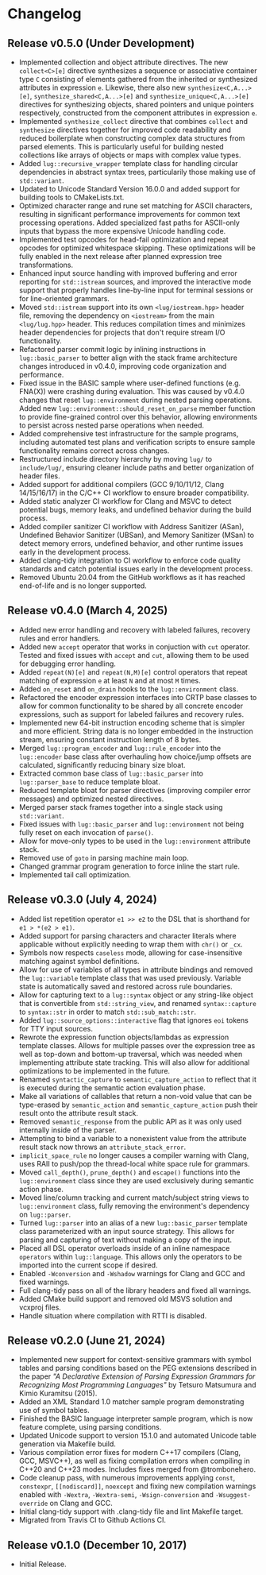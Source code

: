 # Changelog

## Release v0.5.0 (Under Development)

* Implemented collection and object attribute directives. The new `collect<C>[e]` directive synthesizes a sequence or associative container type `C` consisting of elements gathered from the inherited or synthesized attributes in expression `e`. Likewise, there also new `synthesize<C,A...>[e]`, `synthesize_shared<C,A...>[e]` and `synthesize_unique<C,A...>[e]` directives for synthesizing objects, shared pointers and unique pointers respectively, constructed from the component attributes in expression `e`.
* Implemented `synthesize_collect` directive that combines `collect` and `synthesize` directives together for improved code readability and reduced boilerplate when constructing complex data structures from parsed elements. This is particularly useful for building nested collections like arrays of objects or maps with complex value types.
* Added `lug::recursive_wrapper` template class for handling circular dependencies in abstract syntax trees, particularily those making use of `std::variant`.
* Updated to Unicode Standard Version 16.0.0 and added support for building tools to CMakeLists.txt.
* Optimized character range and rune set matching for ASCII characters, resulting in significant performance improvements for common text processing operations. Added specialized fast paths for ASCII-only inputs that bypass the more expensive Unicode handling code.
* Implemented test opcodes for head-fail optimization and repeat opcodes for optimized whitespace skipping. These optimizations will be fully enabled in the next release after planned expression tree transformations.
* Enhanced input source handling with improved buffering and error reporting for `std::istream` sources, and improved the interactive mode support that properly handles line-by-line input for terminal sessions or for line-oriented grammars.
* Moved `std::istream` support into its own `<lug/iostream.hpp>` header file, removing the dependency on `<iostream>` from the main `<lug/lug.hpp>` header. This reduces compilation times and minimizes header dependencies for projects that don't require stream I/O functionality.
* Refactored parser commit logic by inlining instructions in `lug::basic_parser` to better align with the stack frame architecture changes introduced in v0.4.0, improving code organization and performance.
* Fixed issue in the BASIC sample where user-defined functions (e.g. FNA(X)) were crashing during evaluation. This was caused by v0.4.0 changes that reset `lug::environment` during nested parsing operations. Added new `lug::environment::should_reset_on_parse` member function to provide fine-grained control over this behavior, allowing environments to persist across nested parse operations when needed.
* Added comprehensive test infrastructure for the sample programs, including automated test plans and verification scripts to ensure sample functionality remains correct across changes.
* Restructured include directory hierarchy by moving `lug/` to `include/lug/`, ensuring cleaner include paths and better organization of header files.
* Added support for additional compilers (GCC 9/10/11/12, Clang 14/15/16/17) in the C/C++ CI workflow to ensure broader compatibility.
* Added static analyzer CI workflow for Clang and MSVC to detect potential bugs, memory leaks, and undefined behavior during the build process.
* Added compiler sanitizer CI workflow with Address Sanitizer (ASan), Undefined Behavior Sanitizer (UBSan), and Memory Sanitizer (MSan) to detect memory errors, undefined behavior, and other runtime issues early in the development process.
* Added clang-tidy integration to CI workflow to enforce code quality standards and catch potential issues early in the development process.
* Removed Ubuntu 20.04 from the GitHub workflows as it has reached end-of-life and is no longer supported.

## Release v0.4.0 (March 4, 2025)

* Added new error handling and recovery with labeled failures, recovery rules and error handlers.
* Added new `accept` operator that works in conjuction with `cut` operator. Tested and fixed issues with `accept` and `cut`, allowing them to be used for debugging error handling.
* Added `repeat(N)[e]` and `repeat(N,M)[e]` control operators that repeat matching of expression `e` at least `N` and at most `M` times.
* Added `on_reset` and `on_drain` hooks to the `lug::environment` class.
* Refactored the encoder expression interfaces into CRTP base classes to allow for common functionality to be shared by all concrete encoder expressions, such as support for labeled failures and recovery rules.
* Implemented new 64-bit instruction encoding scheme that is simpler and more efficient. String data is no longer embedded in the instruction stream, ensuring constant instruction length of 8 bytes.
* Merged `lug::program_encoder` and `lug::rule_encoder` into the `lug::encoder` base class after overhauling how choice/jump offsets are calculated, significantly reducing binary size bloat.
* Extracted common base class of `lug::basic_parser` into `lug::parser_base` to reduce template bloat.
* Reduced template bloat for parser directives (improving compiler error messages) and optimized nested directives.
* Merged parser stack frames together into a single stack using `std::variant`.
* Fixed issues with `lug::basic_parser` and `lug::environment` not being fully reset on each invocation of `parse()`.
* Allow for move-only types to be used in the `lug::environment` attribute stack.
* Removed use of `goto` in parsing machine main loop.
* Changed grammar program generation to force inline the start rule.
* Implemented tail call optimization.

## Release v0.3.0 (July 4, 2024)

* Added list repetition operator `e1 >> e2` to the DSL that is shorthand for `e1 > *(e2 > e1)`.
* Added support for parsing characters and character literals where applicable without explicitly needing to wrap them with `chr()` or `_cx`.
* Symbols now respects `caseless` mode, allowing for case-insensitive matching against symbol definitions.
* Allow for use of variables of all types in attribute bindings and removed the `lug::variable` template class that was used previously. Variable state is automatically saved and restored across rule boundaries.
* Allow for capturing text to a `lug::syntax` object or any string-like object that is convertible from `std::string_view`, and renamed `syntax::capture` to `syntax::str` in order to match `std::sub_match::str`.
* Added `lug::source_options::interactive` flag that ignores `eoi` tokens for TTY input sources.
* Rewrote the expression function objects/lambdas as expression template classes. Allows for multiple passes over the expression tree as well as top-down and bottom-up traversal, which was needed when implementing attribute state tracking. This will also allow for additional optimizations to be implemented in the future.
* Renamed `syntactic_capture` to `semantic_capture_action` to reflect that it is executed during the semantic action evaluation phase.
* Make all variations of callables that return a non-void value that can be type-erased by `semantic_action` and `semantic_capture_action` push their result onto the attribute result stack.
* Removed `semantic_response` from the public API as it was only used internally inside of the parser.
* Attempting to bind a variable to a nonexistent value from the attribute result stack now throws an `attribute_stack_error`.
* `implicit_space_rule` no longer causes a compiler warning with Clang, uses RAII to push/pop the thread-local white space rule for grammars.
* Moved `call_depth()`, `prune_depth()` and `escape()` functions into the `lug::environment` class since they are used exclusively during semantic action phase.
* Moved line/column tracking and current match/subject string views to `lug::environment` class, fully removing the environment's dependency on `lug::parser`.
* Turned `lug::parser` into an alias of a new `lug::basic_parser` template class parameterized with an input source strategy. This allows for parsing and capturing of text without making a copy of the input.
* Placed all DSL operator overloads inside of an inline namespace `operators` within `lug::language`. This allows only the operators to be imported into the current scope if desired.
* Enabled `-Wconversion` and `-Wshadow` warnings for Clang and GCC and fixed warnings.
* Full clang-tidy pass on all of the library headers and fixed all warnings.
* Added CMake build support and removed old MSVS solution and vcxproj files.
* Handle situation where compilation with RTTI is disabled.

## Release v0.2.0 (June 21, 2024)

* Implemented new support for context-sensitive grammars with symbol tables and parsing conditions based on the PEG extensions described in the paper *"A Declarative Extension of Parsing Expression Grammars for Recognizing Most Programming Languages"* by Tetsuro Matsumura and Kimio Kuramitsu (2015).
* Added an XML Standard 1.0 matcher sample program demonstrating use of symbol tables.
* Finished the BASIC language interpreter sample program, which is now feature complete, using parsing conditions.
* Updated Unicode support to version 15.1.0 and automated Unicode table generation via Makefile build.
* Various compilation error fixes for modern C++17 compilers (Clang, GCC, MSVC++), as well as fixing compilation errors when compiling in C++20 and C++23 modes. Includes fixes merged from @trombonehero.
* Code cleanup pass, with numerous improvements applying `const`, `constexpr`, `[[nodiscard]]`, `noexcept` and fixing new compilation warnings enabled with `-Wextra`, `-Wextra-semi`, `-Wsign-conversion` and `-Wsuggest-override` on Clang and GCC.
* Initial clang-tidy support with .clang-tidy file and lint Makefile target.
* Migrated from Travis CI to Github Actions CI.

## Release v0.1.0 (December 10, 2017)

* Initial Release.